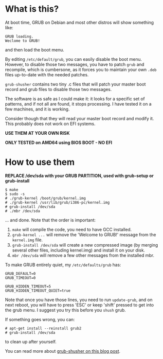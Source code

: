 What is this?
=============

At boot time, GRUB on Debian and most other distros will show something like:

    GRUB loading.
    Weclome to GRUB!

and then load the boot menu.

By editing `/etc/default/grub`, you can easily disable the boot menu. However,
to disable those two messages, you have to patch `grub` and recompile, which is
cumbersone, as it forces you to maintain your own `.deb` files up-to-date with
the needed patches.

`grub-shusher` contains two tiny .c files that will patch your master boot record
and grub files to disable those two messages.   

The software is as safe as I could make it: it looks for a specific set of patterns,
and if not all are found, it stops processing. I have tested it on a few machines,
and it is working.

Consider though that they will read your master boot record and modify it. This
probably does not work on EFI systems.


**USE THEM AT YOUR OWN RISK**

**ONLY TESTED on AMD64 using BIOS BOOT - NO EFI**


How to use them
===============

**REPLACE /dev/sda with your GRUB PARTITION, used with grub-setup or grub-install**

    $ make
    $ sudo -s
    # ./grub-kernel /boot/grub/kernel.img
    # ./grub-kernel /usr/lib/grub/i386-pc/kernel.img
    # grub-install /dev/sda
    # ./mbr /dev/sda

... and done. Note that the order is important:

  1. `make` will compile the code, you need to have GCC installed.
  2. `grub-kernel ...` will remove the 'Welcome to GRUB!' message from the `kernel.img` file.
  3. `grub-install /dev/sda` will create a new compressed image
     (by merging several other files, including kernel.img) and install it on your disk.
  4. `mbr /dev/sda` will remove a few other messages from the installed mbr.

To make GRUB entirely quiet, my `/etc/defaults/grub` has:

    GRUB_DEFAULT=0
    GRUB_TIMEOUT=0
     
    GRUB_HIDDEN_TIMEOUT=5
    GRUB_HIDDEN_TIMEOUT_QUIET=true

Note that once you have those lines, you need to run `update-grub`, and on next reboot,
you will have to press 'ESC' or keep 'shift' pressed to get into the grub menu. I suggest
you try this before you `shush` grub.

If something goes wrong, you can:

    # apt-get install --reinstall grub2
    # grub-install /dev/sda

to clean up after yourself.

You can read more about [grub-shusher on this blog post](http://rabexc.org/posts/grub-shush).

